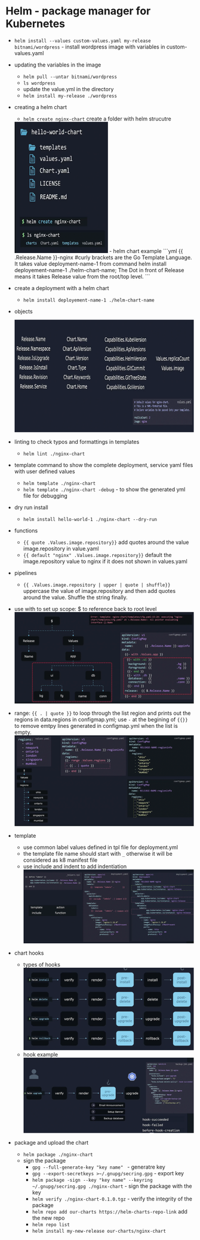 # Helm - package manager for Kubernetes

- `helm install --values custom-values.yaml my-release bitnami/wordpress` - install wordpress image with variables in custom-values.yaml
- updating the variables in the image
    - `helm pull --untar bitnami/wordpress`
    - `ls wordpress`
    - update the value.yml in the directory
    - `helm install my-release ./wordpress`
- creating a helm chart
    - `helm create nginx-chart` create a folder with helm strucutre 
    <img src="create_helm_chart.png" width="250" height="350">
    - helm chart example
    ```yml
    {{ .Release.Name }}-nginx #curly brackets are the Go Template Language. It takes value deployment-name-1 from command helm install deployement-name-1 ./helm-chart-name; The Dot in front of Release means it takes Release value from the root/top level.     
    ```
- create a deployment with a helm chart
    - `helm install deployement-name-1 ./helm-chart-name`
- objects

    <img src="helm_objects.png" width="600" height="300">
- linting to check typos and formattings in templates 
    - `helm lint ./nginx-chart`
- template command to show the complete deployment, service yaml files with user defined values 
    - `helm template ./nginx-chart`
    - `helm template ./nginx-chart -debug` - to show the generated yml file for debugging
- dry run install
    - `helm install hello-world-1 ./nginx-chart --dry-run`
- functions
    - `{{ quote .Values.image.repository}}` add quotes around the value image.repository in value.yaml
    - `{{ default "nginx" .Values.image.repository}}` default the image.repository value to nginx if it does not shown in values.yaml
- pipelines
    - `{{ .Values.image.repository | upper | quote | shuffle}}` uppercase the value of image.repository and then add quotes around the value. Shuffle the string finally. 
- use with to set up scope: $ to reference back to root level
    ![with scope](with_scope.png)
- range: `{{ . | quote }}` to loop through the list region and prints out the regions in data.regions in configmap.yml; use `-` at the begining of `{{}}` to remove emtpy lines generated in configmap.yml when the list is empty. 
    ![loop trange](loop_through_range.png)
- template
    - use common label values defined in tpl file for deployment.yml
    - the template file name should start with `_` otherwise it will be considered as k8 manifest file
    - use include and indent to add indentiation
    ![template](template.png)
- chart hooks
    - types of hooks
    ![hook1](hook1.png)
    - hook example
    ![hook1](hook2.png)
- package and upload the chart
    - `helm package ./nginx-chart`
    - sign the package 
        - `gpg --full-generate-key "key name" ` - generatre key
        - `gpg --export-secretkeys >~/.gnupg/secring.gpg` - export key
        - `helm package -sign --key "key name" --keyring ~/.gnupg/secring.gpg ./nginx-chart` - sign the package with the key
        - `helm verify ./nginx-chart-0.1.0.tgz` - verify the integrity of the package
        - `helm repo add our-charts https://helm-charts-repo-link` add the new repo
        - `helm repo list`
        - `helm install my-new-release our-charts/nginx-chart`


